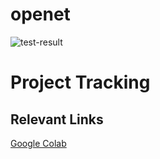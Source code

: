 # openet
![test-result](https://github.com/aetriusgx/openet/actions/workflows/main.yaml/badge.svg)

# Project Tracking
## Relevant Links
[Google Colab](https://colab.research.google.com/drive/1g8-hXfK--xd-Mnni3Mx-ONnVEBXC_hxH?usp=sharing)
